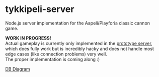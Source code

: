 # tykkipeli-server
Node.js server implementation for the Aapeli/Playforia classic cannon game.

**WORK IN PROGRESS!**  
Actual gameplay is currently only implemented in the [prototype server](old/testServer.js), which does fully work but is incredibly hacky and does not handle most edge cases (like connection problems) very well.  
The proper implementation is coming along :)

[DB Diagram](https://dbdiagram.io/d/61334090825b5b0146f2ccec)
